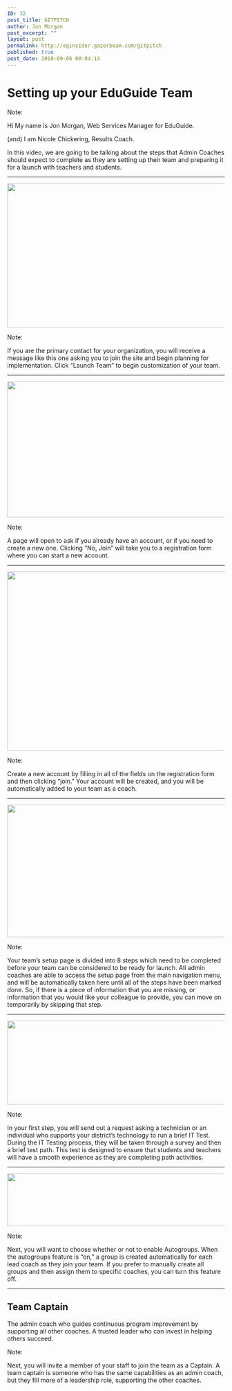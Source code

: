 ```yaml
---
ID: 32
post_title: GITPITCH
author: Jon Morgan
post_excerpt: ""
layout: post
permalink: http://eginsider.gazerbeam.com/gitpitch
published: true
post_date: 2018-09-06 00:04:14
---
```

# Setting up your EduGuide Team

Note:

Hi My name is Jon Morgan, Web Services Manager for EduGuide.

(and) I am Nicole Chickering, Results Coach.

In this video, we are going to be talking about the steps that Admin Coaches should expect to complete as they are setting up their team and preparing it for a launch with teachers and students.

---

<img title="" src="http://eginsider.gazerbeam.com/wp-content/uploads/2018/09/null.png" alt="" width="624" height="333" />

Note:

If you are the primary contact for your organization, you will receive a message like this one asking you to join the site and begin planning for implementation. Click “Launch Team” to begin customization of your team.

---

<img title="" src="http://eginsider.gazerbeam.com/wp-content/uploads/2018/09/null-1.png" alt="" width="624" height="314" />

Note:

A page will open to ask if you already have an account, or if you need to create a new one. Clicking “No, Join” will take you to a registration form where you can start a new account.

---

<img title="" src="http://eginsider.gazerbeam.com/wp-content/uploads/2018/09/null-2.png" alt="" width="624" height="414" />

Note:

Create a new account by filling in all of the fields on the registration form and then clicking “join.” Your account will be created, and you will be automatically added to your team as a coach.

---

<img title="" src="http://eginsider.gazerbeam.com/wp-content/uploads/2018/09/null-3.png" alt="" width="624" height="306" />

Note:

Your team’s setup page is divided into 8 steps which need to be completed before your team can be considered to be ready for launch. All admin coaches are able to access the setup page from the main navigation menu, and will be automatically taken here until all of the steps have been marked done. So, if there is a piece of information that you are missing, or information that you would like your colleague to provide, you can move on temporarily by skipping that step.

---

<img title="" src="http://eginsider.gazerbeam.com/wp-content/uploads/2018/09/null-4.png" alt="" width="624" height="194" />

Note:

In your first step, you will send out a request asking a technician or an individual who supports your district’s technology to run a brief IT Test. During the IT Testing process, they will be taken through a survey and then a brief test path. This test is designed to ensure that students and teachers will have a smooth experience as they are completing path activities.

---

<img title="" src="http://eginsider.gazerbeam.com/wp-content/uploads/2018/09/null-5.png" alt="" width="624" height="122" />

Note:

Next, you will want to choose whether or not to enable Autogroups. When the autogroups feature is “on,” a group is created automatically for each lead coach as they join your team. If you prefer to manually create all groups and then assign them to specific coaches, you can turn this feature off.

---

## Team Captain

The admin coach who guides continuous program improvement by supporting all other coaches. A trusted leader who can invest in helping others succeed.

Note:

Next, you will invite a member of your staff to join the team as a Captain. A team captain is someone who has the same capabilities as an admin coach, but they fill more of a leadership role, supporting the other coaches.
